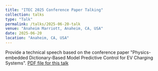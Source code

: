 ```yaml
---
title: "ITEC 2025 Conference Paper Talking"
collection: talks
type: "Talk"
permalink: /talks/2025-06-20-talk
venue: "Anaheim Marriott, Anaheim, CA, USA"
date: 2025-06-20
location: "Anaheim, CA, USA"
---
```


Provide a technical speech based on the conference paper "Physics-embedded Dictionary-Based Model Predictive Control for EV Charging Systems".
[PDF file for this talk](https://drive.google.com/file/d/1WO0LWGeS0UN5MYRXSNW7YXKTufOuhMNt/view?usp=sharing)
